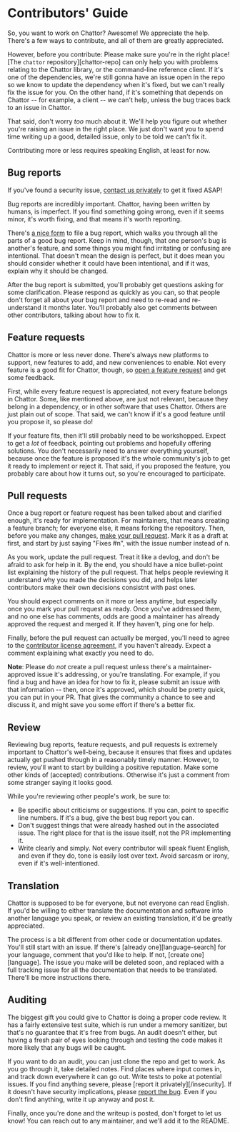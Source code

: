# Contributors' Guide

So, you want to work on Chattor?
Awesome!
We appreciate the help.
There's a few ways to contribute, and all of them are greatly appreciated.

However, before you contribute:
Please make sure you're in the right place!
[The `chattor` repository][chattor-repo] can only help you with problems relating to the Chattor library, or the command-line reference client.
If it's one of the dependencies, we're still gonna have an issue open in the repo so we know to update the dependency when it's fixed, but we can't really fix the issue for you.
On the other hand, if it's something that depends on Chattor -- for example, a client -- we can't help, unless the bug traces back to an issue in Chattor.

That said, don't worry *too* much about it.
We'll help you figure out whether you're raising an issue in the right place.
We just don't want you to spend time writing up a good, detailed issue, only to be told we can't fix it.

Contributing more or less requires speaking English, at least for now.

## Bug reports

If you've found a security issue, [contact us privately][/contact] to get it fixed ASAP!

Bug reports are incredibly important.
Chattor, having been written by humans, is imperfect.
If you find something going wrong, even if it seems minor, it's worth fixing, and that means it's worth reporting.

There's [a nice form][bug-report] to file a bug report, which walks you through all the parts of a good bug report.
Keep in mind, though, that one person's bug is another's feature, and some things you might find irritating or confusing are intentional.
That doesn't mean the design is perfect, but it does mean you should consider whether it could have been intentional, and if it was, explain why it should be changed.

After the bug report is submitted, you'll probably get questions asking for some clarification.
Please respond as quickly as you can, so that people don't forget all about your bug report and need to re-read and re-understand it months later.
You'll probably also get comments between other contributors, talking about how to fix it.

## Feature requests

Chattor is more or less never done.
There's always new platforms to support, new features to add, and new conveniences to enable.
Not every feature is a good fit for Chattor, though, so [open a feature request][feature-request] and get some feedback.

First, while every feature request is appreciated, not every feature belongs in Chattor.
Some, like mentioned above, are just not relevant, because they belong in a dependency, or in other software that uses Chattor.
Others are just plain out of scope.
That said, we can't know if it's a good feature until you propose it, so please do!

If your feature fits, then it'll still probably need to be workshopped.
Expect to get a *lot* of feedback, pointing out problems and hopefully offering solutions.
You don't necessarily need to answer everything yourself, because once the feature is proposed it's the whole community's job to get it ready to implement or reject it.
That said, if you proposed the feature, you probably care about how it turns out, so you're encouraged to participate.

## Pull requests

Once a bug report or feature request has been talked about and clarified enough, it's ready for implementation.
For maintainers, that means creating a feature branch; for everyone else, it means forking the repository.
Then, before you make any changes, [make your pull request][pull-request].
Mark it as a draft at first, and start by just saying "Fixes #n", with the issue number instead of n.

As you work, update the pull request.
Treat it like a devlog, and don't be afraid to ask for help in it.
By the end, you should have a nice bullet-point list explaining the history of the pull request.
That helps people reviewing it understand why you made the decisions you did, and helps later contributors make their own decisions consistnt with past ones.

You should expect comments on it more or less anytime, but especially once you mark your pull request as ready.
Once you've addressed them, and no one else has comments, odds are good a maintainer has already approved the request and merged it.
If they haven't, ping one for help.

Finally, before the pull request can actually be merged, you'll need to agree to the [contributor license agreement][/cla], if you haven't already.
Expect a comment explaining what exactly you need to do.

**Note**:
Please do *not* create a pull request unless there's a maintainer-approved issue it's addressing, or you're translating.
For example, if you find a bug and have an idea for how to fix it, please submit an issue with that information -- then, once it's approved, which should be pretty quick, you can put in your PR.
That gives the community a chance to see and discuss it, and might save you some effort if there's a better fix.

## Review

Reviewing bug reports, feature requests, and pull requests is extremely important to Chattor's well-being, because it ensures that fixes and updates actually get pushed through in a reasonably timely manner.
However, to review, you'll want to start by building a positive reputation.
Make some other kinds of (accepted) contributions.
Otherwise it's just a comment from some stranger saying it looks good.

While you're reviewing other people's work, be sure to:

- Be specific about criticisms or suggestions.
  If you can, point to specific line numbers.
  If it's a bug, give the best bug report you can.
- Don't suggest things that were already hashed out in the associated issue.
  The right place for that is the issue itself, not the PR implementing it.
- Write clearly and simply.
  Not every contributor will speak fluent English, and even if they do, tone is easily lost over text.
  Avoid sarcasm or irony, even if it's well-intentioned.

## Translation

Chattor is supposed to be for everyone, but not everyone can read English.
If you'd be willing to either translate the documentation and software into another language you speak, or review an existing translation, it'd be greatly appreciated.

The process is a bit different from other code or documentation updates.
You'll still start with an issue.
If there's [already one][language-search] for your language, comment that you'd like to help.
If not, [create one][language].
The issue you make will be deleted soon, and replaced with a full tracking issue for all the documentation that needs to be translated.
There'll be more instructions there.

## Auditing

The biggest gift you could give to Chattor is doing a proper code review.
It has a fairly extensive test suite, which is run under a memory sanitizer, but that's no guarantee that it's free from bugs.
An audit doesn't either, but having a fresh pair of eyes looking through and testing the code makes it more likely that any bugs will be caught.

If you want to do an audit, you can just clone the repo and get to work.
As you go through it, take detailed notes.
Find places where input comes in, and track down everywhere it can go out.
Write tests to poke at potential issues.
If you find anything severe, please [report it privately][/insecurity].
If it doesn't have security implications, please [report the bug][bug-report].
Even if you don't find anything, write it up anyway and post it.

Finally, once you're done and the writeup is posted, don't forget to let us know!
You can reach out to any maintainer, and we'll add it to the README.

  [/contact]: ./contact
  [/cla]: ./cla
  [bug-report]: https://github.com/prismatic-obloquy/chattor/issues/new?assignees=&labels=bug-report%2Cneeds-triage&template=BUG-REPORT.yml
  [feature-request]: https://github.com/prismatic-obloquy/chattor/issues/new?assignees=&labels=feature-request%2Cneeds-triage&template=FEATURE-REQUEST.ymll   
  [pull-request]: https://github.com/prismatic-obloquy/chattor/compare
